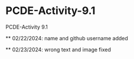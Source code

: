 # PCDE-Activity-9.1
PCDE-Activity 9.1

** 02/22/2024: name and github username added

** 02/23/2024: wrong text and image fixed
